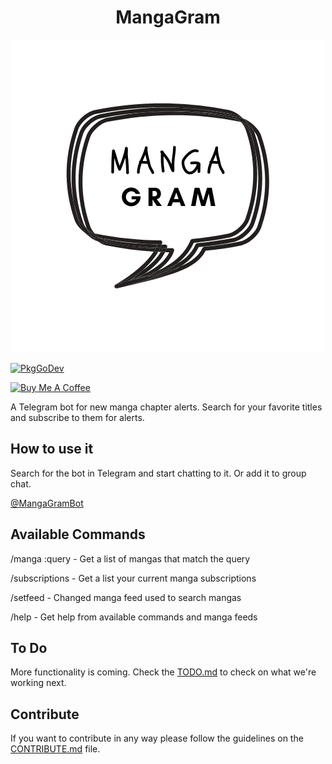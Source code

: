 <h1 align="center">MangaGram</h1>
<div align="center">
<img alt="Climbing elephant" src="logo.png" />
</div>

[![PkgGoDev](https://pkg.go.dev/badge/github.com/tavomoya/mangagram)](https://pkg.go.dev/github.com/tavomoya/mangagram) 

<a href="https://buymeacoff.ee/tavomoya" target="_blank"><img src="https://www.buymeacoffee.com/assets/img/custom_images/yellow_img.png" alt="Buy Me A Coffee" style="height: auto !important; width: auto !important;" ></a>

A Telegram bot for new manga chapter alerts. Search for your favorite titles and subscribe to them for alerts.

## How to use it

Search for the bot in Telegram and start chatting to it. Or add it to group chat.

[@MangaGramBot](http://t.me/MangaGramBot)

## Available Commands

/manga :query - Get a list of mangas that match the query

/subscriptions - Get a list your current manga subscriptions

/setfeed - Changed manga feed used to search mangas

/help - Get help from available commands and manga feeds

## To Do

More functionality is coming. Check the [TODO.md](TODO.md) to check on what we're working next.

## Contribute

If you want to contribute in any way please follow the guidelines on the [CONTRIBUTE.md](CONTRIBUTE.md) file.